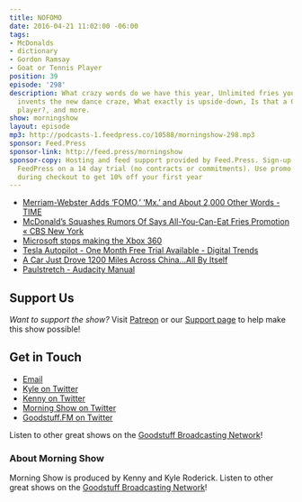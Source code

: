 ```yaml
---
title: NOFOMO
date: 2016-04-21 11:02:00 -06:00
tags:
- McDonalds
- dictionary
- Gordon Ramsay
- Goat or Tennis Player
position: 39
episode: '298'
description: What crazy words do we have this year, Unlimited fries you say?, Kenny
  invents the new dance craze, What exactly is upside-down, Is that a Goat or a Tennis
  player?, and more.
show: morningshow
layout: episode
mp3: http://podcasts-1.feedpress.co/10588/morningshow-298.mp3
sponsor: Feed.Press
sponsor-link: http://feed.press/morningshow
sponsor-copy: Hosting and feed support provided by Feed.Press. Sign-up today and try
  FeedPress on a 14 day trial (no contracts or commitments). Use promo code `morningshow`
  during checkout to get 10% off your first year
---
```


* [Merriam-Webster Adds ‘FOMO,’ ‘Mx.’ and About 2,000 Other Words - TIME](http://time.com/4299634/merriam-webster-fomo-mx-dox-update/)
* [McDonald’s Squashes Rumors Of Says All-You-Can-Eat Fries Promotion « CBS New York](http://newyork.cbslocal.com/2016/04/21/mcdonalds-all-you-can-eat-fries/)
* [Microsoft stops making the Xbox 360](http://www.engadget.com/2016/04/20/microsoft-stops-making-the-xbox-360/)
* [Tesla Autopilot - One Month Free Trial Available - Digital Trends](http://www.digitaltrends.com/cars/tesla-free-trial-semi-autonomous-technology/)
* [A Car Just Drove 1200 Miles Across China...All By Itself](http://futurism.com/car-just-drove-1200-miles-across-china/)
* [Paulstretch - Audacity Manual](http://manual.audacityteam.org/man/paulstretch.html)

## Support Us
*Want to support the show?* Visit [Patreon](http://patreon.com/morningshow) or our [Support page](http://goodstuff.fm/support) to help make this show possible!

## Get in Touch
* [Email](mailto:kyle@goodstuff.fm)
* [Kyle on Twitter](http://twitter.com/dogburps)
* [Kenny on Twitter](http://twitter.com/pizzarobotics)
* [Morning Show on Twitter](http://twitter.com/morningshowam)
* [Goodstuff.FM on Twitter](http://twitter.com/goodstufffm)

Listen to other great shows on the [Goodstuff Broadcasting Network](http://goodstuff.fm/broadcasts)!

### About Morning Show
Morning Show is produced by Kenny and Kyle Roderick. Listen to other great shows on the [Goodstuff Broadcasting Network](http://goodstuff.fm/)!
